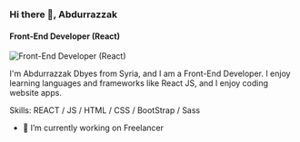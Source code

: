 
### Hi there 👋, Abdurrazzak
#### Front-End Developer (React)
![Front-End Developer (React)](https://wallpapercave.com/dwp1x/wp1828949.png)

I'm Abdurrazzak Dbyes from Syria, and I am a Front-End Developer.
I enjoy learning languages and frameworks like React JS, and I enjoy coding website apps.

Skills: REACT / JS / HTML / CSS / BootStrap / Sass 

- 🔭 I’m currently working on Freelancer 
